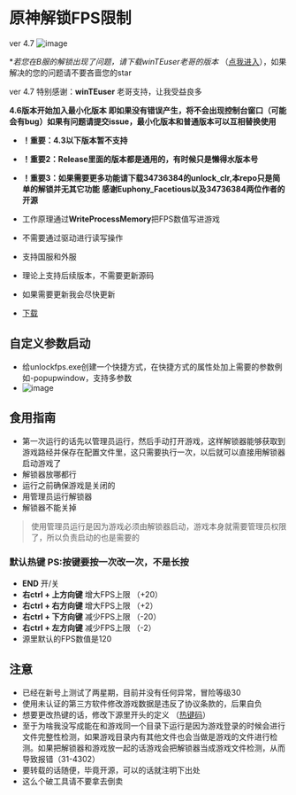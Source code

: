 # 原神解锁FPS限制

ver 4.7
![image](https://github.com/xiaonian233/genshin-fps-unlock/assets/21072615/52d35edb-93f0-4f66-b90a-604ba1c1a911)

**若您在B服的解锁出现了问题，请下载winTEuser老哥的版本*
（[点我进入](https://github.com/winTEuser/Genshin_StarRail_fps_unlocker/releases)），如果解决的您的问题请不要吝啬您的star

ver 4.7 特别感谢：**winTEuser** 老哥支持，让我受益良多


**4.6版本开始加入最小化版本 即如果没有错误产生，将不会出现控制台窗口（可能会有bug）如果有问题请提交issue，最小化版本和普通版本可以互相替换使用**


 - **！重要：4.3以下版本暂不支持**
 - **！重要2：Release里面的版本都是通用的，有时候只是懒得水版本号**
 - **！重要3：如果需要更多功能请下载34736384的unlock_clr,本repo只是简单的解锁并无其它功能**
**感谢Euphony_Facetious以及34736384两位作者的开源**

 - 工作原理通过**WriteProcessMemory**把FPS数值写进游戏
 - 不需要通过驱动进行读写操作
 - 支持国服和外服
 - 理论上支持后续版本，不需要更新源码
 - 如果需要更新我会尽快更新
 - [下载](https://github.com/xiaonian233/genshin-fps-unlock/releases/)
## 自定义参数启动
 - 给unlockfps.exe创建一个快捷方式，在快捷方式的属性处加上需要的参数例如-popupwindow，支持多参数
 - ![image](https://github.com/xiaonian233/genshin-fps-unlock/assets/21072615/de6eeeda-9cf6-4ce4-8559-67011b7d944c)
## 食用指南
 - 第一次运行的话先以管理员运行，然后手动打开游戏，这样解锁器能够获取到游戏路经并保存在配置文件里，这只需要执行一次，以后就可以直接用解锁器启动游戏了
 - 解锁器放哪都行
 - 运行之前确保游戏是关闭的
 - 用管理员运行解锁器
 - 解锁器不能关掉
>使用管理员运行是因为游戏必须由解锁器启动，游戏本身就需要管理员权限了，所以负责启动的也是需要的
### 默认热键           PS:按键要按一次改一次，不是长按
- **END** 开/关
- **右ctrl + 上方向键** 增大FPS上限 （+20）
- **右ctrl + 右方向键** 增大FPS上限 （+2）
- **右ctrl + 下方向键** 减少FPS上限 （-20）
- **右ctrl + 左方向键** 减少FPS上限 （-2）
- 源里默认的FPS数值是120

## 注意
- 已经在新号上测试了两星期，目前并没有任何异常，冒险等级30
- 使用未认证的第三方软件修改游戏数据是违反了协议条款的，后果自负
- 想要更改热键的话，修改下源里开头的定义 （[热键码](http://cherrytree.at/misc/vk.htm)）
- 至于为啥我没写成能在和游戏同一个目录下运行是因为游戏登录的时候会进行文件完整性检测，如果游戏目录内有其他文件也会当做是游戏的文件进行检测。如果把解锁器和游戏放一起的话游戏会把解锁器当成游戏文件检测，从而导致报错（31-4302）
- 要转载的话随便，毕竟开源，可以的话就注明下出处
- 这么个破工具请不要拿去倒卖
